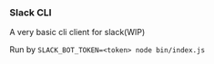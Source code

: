 ### Slack CLI

A very basic cli client for slack(WIP)

Run by `SLACK_BOT_TOKEN=<token> node bin/index.js`